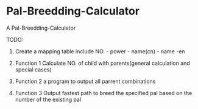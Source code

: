 # Pal-Breedding-Calculator

A  Pal-Breedding-Calculator

TODO: 

1. Create a mapping table include NO.  - power - name(cn) - name -en

2. Function 1 Calculate NO. of child with parents(general calculation and special cases)

3. Function 2 a program to output all parrent combinations 

4. Function 3 Output fastest path to breed the specified pal based on the number of the existing pal

